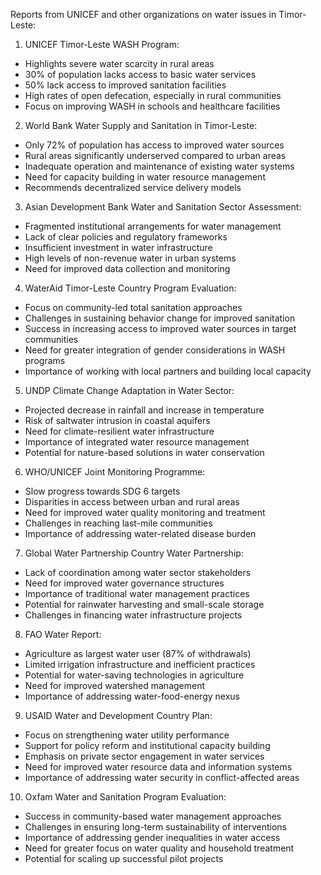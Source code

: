 Reports from UNICEF and other organizations on water issues in Timor-Leste:

1. UNICEF Timor-Leste WASH Program:
- Highlights severe water scarcity in rural areas
- 30% of population lacks access to basic water services
- 50% lack access to improved sanitation facilities
- High rates of open defecation, especially in rural communities
- Focus on improving WASH in schools and healthcare facilities

2. World Bank Water Supply and Sanitation in Timor-Leste:
- Only 72% of population has access to improved water sources
- Rural areas significantly underserved compared to urban areas
- Inadequate operation and maintenance of existing water systems
- Need for capacity building in water resource management
- Recommends decentralized service delivery models

3. Asian Development Bank Water and Sanitation Sector Assessment:
- Fragmented institutional arrangements for water management
- Lack of clear policies and regulatory frameworks
- Insufficient investment in water infrastructure
- High levels of non-revenue water in urban systems
- Need for improved data collection and monitoring

4. WaterAid Timor-Leste Country Program Evaluation:
- Focus on community-led total sanitation approaches
- Challenges in sustaining behavior change for improved sanitation
- Success in increasing access to improved water sources in target communities
- Need for greater integration of gender considerations in WASH programs
- Importance of working with local partners and building local capacity

5. UNDP Climate Change Adaptation in Water Sector:
- Projected decrease in rainfall and increase in temperature
- Risk of saltwater intrusion in coastal aquifers
- Need for climate-resilient water infrastructure
- Importance of integrated water resource management
- Potential for nature-based solutions in water conservation

6. WHO/UNICEF Joint Monitoring Programme:
- Slow progress towards SDG 6 targets
- Disparities in access between urban and rural areas
- Need for improved water quality monitoring and treatment
- Challenges in reaching last-mile communities
- Importance of addressing water-related disease burden

7. Global Water Partnership Country Water Partnership:
- Lack of coordination among water sector stakeholders
- Need for improved water governance structures
- Importance of traditional water management practices
- Potential for rainwater harvesting and small-scale storage
- Challenges in financing water infrastructure projects

8. FAO Water Report:
- Agriculture as largest water user (87% of withdrawals)
- Limited irrigation infrastructure and inefficient practices
- Potential for water-saving technologies in agriculture
- Need for improved watershed management
- Importance of addressing water-food-energy nexus

9. USAID Water and Development Country Plan:
- Focus on strengthening water utility performance
- Support for policy reform and institutional capacity building
- Emphasis on private sector engagement in water services
- Need for improved water resource data and information systems
- Importance of addressing water security in conflict-affected areas

10. Oxfam Water and Sanitation Program Evaluation:
- Success in community-based water management approaches
- Challenges in ensuring long-term sustainability of interventions
- Importance of addressing gender inequalities in water access
- Need for greater focus on water quality and household treatment
- Potential for scaling up successful pilot projects